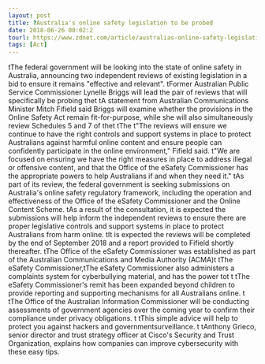 ```yaml
---
layout: post
title: ?Australia's online safety legislation to be probed
date: 2018-06-26 00:02:2
tourl: https://www.zdnet.com/article/australias-online-safety-legislation-to-be-probed/
tags: [Act]
---
```

 tThe federal government will be looking into the state of online safety in Australia, announcing two independent reviews of existing legislation in a bid to ensure it remains "effective and relevant". tFormer Australian Public Service Commissioner Lynelle Briggs will lead the pair of reviews that will specifically be probing thet tA statement from Australian Communications Minister Mitch Fifield said Briggs will examine whether the provisions in the Online Safety Act remain fit-for-purpose, while she will also simultaneously review Schedules 5 and 7 of thet tThe t"The reviews will ensure we continue to have the right controls and support systems in place to protect Australians against harmful online content and ensure people can confidently participate in the online environment," Fifield said. t"We are focused on ensuring we have the right measures in place to address illegal or offensive content, and that the Office of the eSafety Commissioner has the appropriate powers to help Australians if and when they need it." tAs part of its review, the federal government is seeking submissions on Australia's online safety regulatory framework, including the operation and effectiveness of the Office of the eSafety Commissioner and the Online Content Scheme. tAs a result of the consultation, it is expected the submissions will help inform the independent reviews to ensure there are proper legislative controls and support systems in place to protect Australians from harm online. tIt is expected the reviews will be completed by the end of September 2018 and a report provided to Fifield shortly thereafter. tThe Office of the eSafety Commissioner was established as part of the Australian Communications and Media Authority (ACMA)t tThe eSafety Commissioner,tThe eSafety Commissioner also administers a complaints system for cyberbullying material, and has the power tot t tThe eSafety Commissioner's remit has been expanded beyond children to provide reporting and supporting mechanisms for all Australians online. t tThe Office of the Australian Information Commissioner will be conducting assessments of government agencies over the coming year to confirm their compliance under privacy obligations. t tThis simple advice will help to protect you against hackers and governmentsurveillance. t tAnthony Grieco, senior director and trust strategy officer at Cisco's Security and Trust Organization, explains how companies can improve cybersecurity with these easy tips.